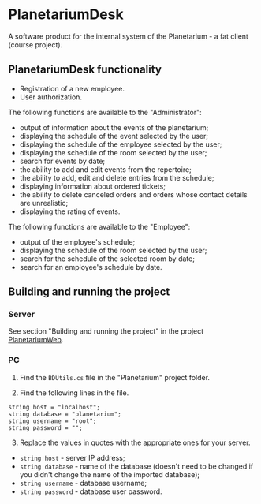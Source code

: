 # PlanetariumDesk
A software product for the internal system of the Planetarium - a fat client (course project).
## PlanetariumDesk functionality
- Registration of a new employee.
- User authorization.

The following functions are available to the "Administrator":
- output of information about the events of the planetarium;
- displaying the schedule of the event selected by the user;
- displaying the schedule of the employee selected by the user;
- displaying the schedule of the room selected by the user;
- search for events by date;
- the ability to add and edit events from the repertoire;
- the ability to add, edit and delete entries from the schedule;
- displaying information about ordered tickets;
- the ability to delete canceled orders and orders whose contact details are unrealistic;
- displaying the rating of events.

The following functions are available to the "Employee":
- output of the employee's schedule;
- displaying the schedule of the room selected by the user;
- search for the schedule of the selected room by date;
- search for an employee's schedule by date.
## Building and running the project
###  Server
See section "Building and running the project" in the project [PlanetariumWeb](https://github.com/EvgeniaSap/PlanetariumWeb).
### PC
1. Find the `BDUtils.cs` file in the "Planetarium" project folder.

2. Find the following lines in the file.
```
string host = "localhost";
string database = "planetarium";
string username = "root";
string password = "";
```

3. Replace the values in quotes with the appropriate ones for your server.
- `string host` - server IP address;
- `string database` - name of the database (doesn't need to be changed if you didn't change the name of the imported database);
- `string username` - database username;
- `string password` - database user password.


